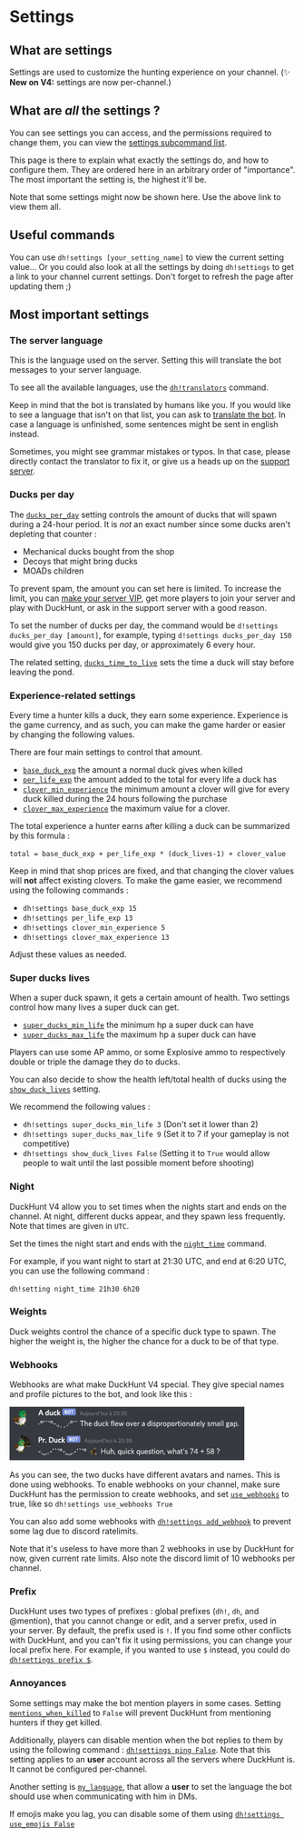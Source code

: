 # Settings

## What are settings

Settings are used to customize the hunting experience on your channel. (✨ **New on V4:** settings are now per-channel.)

## What are *all* the settings ?

You can see settings you can access, and the permissions required to change them, you can view
the [settings subcommand list](https://duckhunt.me/commands?command=settings).

This page is there to explain what exactly the settings do, and how to configure them. They are ordered here in an
arbitrary order of "importance". The most important the setting is, the highest it'll be.

Note that some settings might now be shown here. Use the above link to view them all.

## Useful commands

You can use `dh!settings [your_setting_name]` to view the current setting value... Or you could also look at all the
settings by doing `dh!settings` to get a link to your channel current settings. Don't forget to refresh the page after
updating them ;)

## Most important settings

### The server language

This is the language used on the server. Setting this will translate the bot messages to your server language.

To see all the available languages, use the [`dh!translators`](https://duckhunt.me/commands?command=translators)
command.

Keep in mind that the bot is translated by humans like you. If you would like to see a language that isn't on that list,
you can ask to [translate the bot](../players-guide/how-to-contribute-to-the-bot.md). In case a language is unfinished,
some sentences might be sent in english instead.

Sometimes, you might see grammar mistakes or typos. In that case, please directly contact the translator to fix it, or
give us a heads up on the [support server](https://discordapp.com/invite/2BksEkV).

### Ducks per day

The [`ducks_per_day`](https://duckhunt.me/commands?command=settings%20ducks_per_day) setting controls the amount of
ducks that will spawn during a 24-hour period. It is *not* an exact number since some ducks aren't depleting that
counter :

- Mechanical ducks bought from the shop
- Decoys that might bring ducks
- MOADs children

To prevent spam, the amount you can set here is limited. To increase the limit, you
can [make your server VIP](../players-guide/how-to-contribute-to-the-bot.md), get more players to join your server and
play with DuckHunt, or ask in the support server with a good reason.

To set the number of ducks per day, the command would be `d!settings ducks_per_day [amount]`, for example, typing
`d!settings ducks_per_day 150` would give you 150 ducks per day, or approximately 6 every hour.

The related setting, [`ducks_time_to_live`](https://duckhunt.me/commands?command=settings%20ducks_time_to_live) sets the
time a duck will stay before leaving the pond.

### Experience-related settings

Every time a hunter kills a duck, they earn some experience. Experience is the game currency, and as such, you can make
the game harder or easier by changing the following values.

There are four main settings to control that amount.

- [`base_duck_exp`](https://duckhunt.me/commands?command=settings%20base_duck_exp) the amount a normal duck gives when
  killed
- [`per_life_exp`](https://duckhunt.me/commands?command=settings%20per_life_exp) the amount added to the total for
  every life a duck has
- [`clover_min_experience`](https://duckhunt.me/commands?command=settings%20clover_min_experience) the minimum amount a
  clover will give for every duck killed during the 24 hours following the purchase
- [`clover_max_experience`](https://duckhunt.me/commands?command=settings%20clover_max_experience) the maximum value
  for a clover.

The total experience a hunter earns after killing a duck can be summarized by this formula :

`total = base_duck_exp + per_life_exp * (duck_lives-1) + clover_value`

Keep in mind that shop prices are fixed, and that changing the clover values will **not** affect existing clovers. To
make the game easier, we recommend using the following commands :

- `dh!settings base_duck_exp 15`
- `dh!settings per_life_exp 13`
- `dh!settings clover_min_experience 5`
- `dh!settings clover_max_experience 13`

Adjust these values as needed.

### Super ducks lives

When a super duck spawn, it gets a certain amount of health. Two settings control how many lives a super duck can get.

- [`super_ducks_min_life`](https://duckhunt.me/commands?command=settings%20super_ducks_in_life) the minimum hp a super
  duck can have
- [`super_ducks_max_life`](https://duckhunt.me/commands?command=settings%20super_ducks_max_life) the maximum hp a super
  duck can have

Players can use some AP ammo, or some Explosive ammo to respectively double or triple the damage they do to ducks.

You can also decide to show the health left/total health of ducks using
the [`show_duck_lives`](https://duckhunt.me/commands?command=settings%20show_duck_lives) setting.

We recommend the following values :

- `dh!settings super_ducks_min_life 3` (Don't set it lower than 2)
- `dh!settings super_ducks_max_life 9` (Set it to 7 if your gameplay is not competitive)
- `dh!settings show_duck_lives False` (Setting it to `True` would allow people to wait until the last possible moment
  before shooting)

### Night

DuckHunt V4 allow you to set times when the nights start and ends on the channel. At night, different ducks appear, and
they spawn less frequently. Note that times are given in `UTC`.

Set the times the night start and ends with
the [`night_time`](https://duckhunt.me/commands?command=settings%20night_time) command.

For example, if you want night to start at 21:30 UTC, and end at 6:20 UTC, you can use the following command :

`dh!setting night_time 21h30 6h20`

### Weights

Duck weights control the chance of a specific duck type to spawn. The higher the weight is, the higher the chance for a
duck to be of that type.

### Webhooks

Webhooks are what make DuckHunt V4 special. They give special names and profile pictures to the bot, and look like
this :

![What do webhooks look like ?](../.gitbook/assets/webhooks.png)

As you can see, the two ducks have different avatars and names. This is done using webhooks. To enable webhooks on your
channel, make sure DuckHunt has the permission to create webhooks, and
set [`use_webhooks`](https://duckhunt.me/commands?command=settings%20use_webhooks) to true, like
so `dh!settings use_webhooks True`

You can also add some webhooks
with [`dh!settings add_webhook`](https://duckhunt.me/commands?command=settings%20add_webhook) to prevent some lag due to
discord ratelimits.

Note that it's useless to have more than 2 webhooks in use by DuckHunt for now, given current rate limits. Also note the
discord limit of 10 webhooks per channel.

### Prefix

DuckHunt uses two types of prefixes : global prefixes (`dh!`, `dh`, and @mention), that you cannot change or edit, and a
server prefix, used in your server. By default, the prefix used is `!`. If you find some other conflicts with DuckHunt,
and you can't fix it using permissions, you can change your local prefix here. For example, if you wanted to use `$`
instead, you could do [`dh!settings prefix $`](https://duckhunt.me/commands?command=settings%20prefix).

### Annoyances

Some settings may make the bot mention players in some cases.
Setting [`mentions_when_killed`](https://duckhunt.me/commands?command=settings%20mentions_when_killed) to `False` will
prevent DuckHunt from mentioning hunters if they get killed.

Additionally, players can disable mention when the bot replies to them by using the following command :
[`dh!settings ping False`](https://duckhunt.me/commands?command=settings%20ping). Note that this setting applies to
an **user** account across all the servers where DuckHunt is. It cannot be configured per-channel.

Another setting is [`my_language`](https://duckhunt.me/commands?command=settings%20my_language), that allow a **user**
to set the language the bot should use when communicating with him in DMs.

If emojis make you lag, you can disable some of them
using [`dh!settings use_emojis False`](https://duckhunt.me/commands?command=settings%20use_emojis)